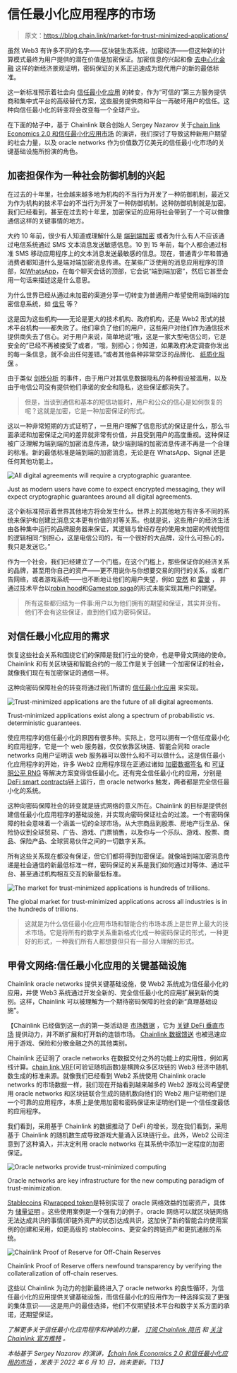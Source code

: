 # 信任最小化应用程序的市场

> 原文：<https://blog.chain.link/market-for-trust-minimized-applications/>

虽然 Web3 有许多不同的名字——区块链生态系统，加密经济——但这种新的计算模式最终为用户提供的潜在价值是加密保证。加密信息的兴起和像 [去中心化金融](https://chain.link/education/defi) 这样的新经济景观证明，密码保证的关系正迅速成为现代用户的新的最低标准。

这一新标准预示着社会向 [信任最小化应用](https://blog.chain.link/what-is-trust-minimization/) 的转变，作为“可信的”第三方服务提供商和集中式平台的高级替代方案，这些服务提供商和平台一再破坏用户的信任。这种向信任最小化的转变将会改变每一个全球产业。

在下面的帖子中，基于 Chainlink 联合创始人 Sergey Nazarov 关于[chain link Economics 2.0 和信任最小化应用市场](https://www.youtube.com/watch?v=KSS8Gk5UxE4) 的演讲，我们探讨了导致这种新用户期望的社会力量，以及 oracle networks 作为价值数万亿美元的信任最小化市场的关键基础设施所扮演的角色。

## 加密担保作为一种社会防御机制的兴起

在过去的十年里，社会越来越多地为机构的不当行为开发了一种防御机制，最近又为作为机构的技术平台的不当行为开发了一种防御机制。这种防御机制就是加密。我们已经看到，甚至在过去的十年里，加密保证的应用将社会带到了一个可以做像通信这样的关键事情的地方。

大约 10 年前，很少有人知道或理解什么是 [端到端加密](https://www.techtarget.com/searchsecurity/definition/end-to-end-encryption-E2EE) 或者为什么有人不应该通过电信系统通过 SMS 文本消息发送敏感信息。10 到 15 年前，每个人都会通过标准 SMS 移动应用程序上的文本消息发送最敏感的信息。现在，普通青少年和普通消费者都知道什么是端对端加密消息传递。在某些广泛使用的消息应用程序的顶部，如[WhatsApp](https://faq.whatsapp.com/791574747982248/)，在每个聊天会话的顶部，它会说“端到端加密”，然后它甚至会用一句话来描述这是什么意思。

为什么世界已经从通过未加密的渠道分享一切转变为普通用户希望使用端到端的加密信息系统，如 [信号](https://support.signal.org/hc/en-us/articles/360007318911-How-do-I-know-my-communication-is-private-) 等？

这是因为这些机构——无论是更大的技术机构、政府机构，还是 Web2 形式的技术平台机构——都失败了。他们辜负了他们的用户，这些用户对他们作为通信技术提供商失去了信心。对于用户来说，简单地说“哦，这是一家大型电信公司，它是安全的”已经不再被接受了或者，“哦，别担心；你知道，如果政府决定调查你发出的每一条信息，就不会出任何差错。”或者其他各种非常空泛的品牌化、 [纸质化担保](https://blog.chain.link/brand-based-vs-math-based-agreements/) 。

由于类似 [剑桥分析](https://www.nytimes.com/2018/04/04/us/politics/cambridge-analytica-scandal-fallout.html) 的事件，由于用户对其信息数据隐私的各种假设被滥用，以及由于电信公司没有提供他们承诺的安全和隐私，这些保证都消失了。

> 但是，当谈到通信和基本的短信功能时，用户和公众的信心是如何恢复的呢？这就是加密，它是一种加密保证的形式。

这以一种非常短期的方式证明了，一旦用户理解了信息形式的保证是什么，那么书面承诺和加密保证之间的差异就非常有价值，并且受到用户的高度重视。这种保证被广泛理解为端到端的加密消息传递，缺少端到端的加密消息传递不再是一个合理的标准。新的最低标准是端到端的加密消息，无论是在 WhatsApp、Signal 还是任何其他功能上。

![All digital agreements will require a cryptographic guarantee.](img/d18cb00abb9c46b4a0f486f034bc4643.png)

<figcaption id="caption-attachment-4442" class="wp-caption-text">Just as modern users have come to expect encrypted messaging, they will expect cryptographic guarantees around all digital agreements.</figcaption>



这个新标准预示着世界其他地方将会发生什么。世界上的其他地方有许多不同的系统来保护和创建比消息文本更有价值的对等关系。也就是说，这些用户的经济生活由各种集中运行的品牌服务器来保证，其逻辑与曾经存在的使用未加密的传统短信的逻辑相同:“别担心，这是电信公司的，有一个很好的大品牌，没什么可担心的，我只是发送它。”

作为一个社会，我们已经建立了一个门槛，在这个门槛上，那些保证你的经济关系的品牌，甚至用你自己的资产——更不用说你与你想要交易的同行的关系，或者广告网络，或者游戏系统——也不断地让他们的用户失望，例如 [安然](https://www.britannica.com/event/Enron-scandal) 和 [雷曼](https://www.britannica.com/event/bankruptcy-of-Lehman-Brothers) ， 并通过技术平台以[robin hood](https://www.nytimes.com/2021/06/30/technology/robinhood-fined-misleading-customers.html)和[Gamestop saga](https://www.scu.edu/ethics/focus-areas/business-ethics/resources/robinhood-reddit-and-gamestop-what-happened-and-what-should-happen-next/)的形式未能实现其用户的期望。

> 所有这些都归结为一件事:用户以为他们拥有的期望和保证，其实并没有。他们不会有这些保证，直到他们成为密码保证。

## 对信任最小化应用的需求

恢复这些社会关系和围绕它们的保障是我们行业的使命，也是甲骨文网络的使命。Chainlink 和有关区块链和智能合约的一般工作是关于创建一个加密保证的社会，就像我们现在有加密保证的通信一样。

这种向密码保障社会的转变将通过我们所谓的 [信任最小化应用](https://blog.chain.link/what-is-trust-minimization/) 来实现。

![Trust-minimized applications are the future of all digital agreements. ](img/d25f2a65802a91caba309584513b43ff.png)

<figcaption id="caption-attachment-4443" class="wp-caption-text">Trust-minimized applications exist along a spectrum of probabilistic vs. deterministic guarantees.</figcaption>



使应用程序的信任最小化的原因有很多种。实际上，您可以拥有一个信任度最小化的应用程序，它是一个 web 服务器，仅仅依靠区块链、智能合同和 oracle networks 向用户证明该 web 服务器可以做什么和不可以做什么。这是信任最小化应用程序的开始，许多 Web2 应用程序现在正通过诸如 [加密数据签名](https://blog.chain.link/easily-sell-your-apis-and-data-to-any-blockchain-via-chainlink/) 和 [可证明公平 RNG](https://blog.chain.link/provably-fair-rng-for-web2/) 等解决方案变得信任最小化。还有完全信任最小化的应用，分别是[DeFi smart contracts](https://chain.link/education/defi)链上运行，由 oracle networks 触发，两者都是完全信任最小化的系统。

这种向密码保障社会的转变就是链式网络的意义所在。Chainlink 的目标是提供创建信任最小化应用程序的基础设施，并实现向密码保证社会的过渡。一个有密码保障的社会意味着一个涵盖一切的全球市场，从大宗商品到股票、房地产衍生品、保险协议到全球贸易、广告、游戏、门票销售，以及你与一个乐队、游戏、股票、商品、保险产品、全球贸易伙伴之间的一切数字关系。

所有这些关系现在都没有保证，但它们都将得到加密保证。就像端到端加密消息传递是社会通信的新最低标准一样，密码保证的关系是我们如何通过对等体、通过平台、甚至通过机构相互交互的新最低标准。

![The market for trust-minimized applications is hundreds of trillions.](img/4c6b0c2371a05f910cde26f0d0dfb477.png)

<figcaption id="caption-attachment-4444" class="wp-caption-text">The global market for trust-minimized applications across all industries is in the hundreds of trillions.</figcaption>



> 这就是为什么信任最小化应用市场和智能合约市场本质上是世界上最大的技术市场。它是将所有的数字关系重新格式化成一种密码保证的形式，一种更好的形式，一种我们所有人都想要但只有一部分人理解的形式。

## 甲骨文网络:信任最小化应用的关键基础设施

Chainlink oracle networks 提供关键基础设施，使 Web2 系统成为信任最小化的应用，并使 Web3 系统通过开发全新的、完全信任最小化的应用扩展到新的类别。这样，Chainlink 可以被理解为一个期待密码保障的社会的新“真理基础设施”。

【Chainlink 已经做到这一点的第一类活动是 [市场数据](https://chain.link/data-feeds) ，它为 [关键 DeFi 垂直市场](https://blog.chain.link/chainlink-price-feeds-secure-defi/) 提供动力，并不断扩展和打开新的连锁市场。 [Chainlink 数据馈送](https://data.chain.link/) 也被迅速应用于游戏、保险和分散金融之外的其他类别。

Chainlink 还证明了 oracle networks 在数据交付之外的功能上的实用性，例如离线计算。[chain link VRF](https://chain.link/vrf)(可验证随机函数)是横跨众多区块链的 Web3 经济中随机数生成的标准来源。就像我们已经看到 Web2 系统使用 Chainlink oracle networks 的市场数据一样，我们现在开始看到越来越多的 Web2 游戏公司[](https://blog.chain.link/provably-fair-rng-for-web2/)希望使用 oracle networks 和区块链联合生成的随机数向他们的 Web2 用户证明他们是一个可靠的应用程序，本质上是使用加密和密码保证来证明他们是一个信任度最低的应用程序。

我们看到，采用基于 Chainlink 的数据推动了 DeFi 的增长，现在我们看到，采用基于 Chainlink 的随机数生成导致游戏大量涌入区块链行业。此外，Web2 公司注意到了这种涌入，并决定利用 oracle networks 在其系统中添加一定程度的加密保证。

![Oracle networks provide trust-minimized computing](img/124147727db6592489fadb4790f36b5e.png)

<figcaption id="caption-attachment-4445" class="wp-caption-text">Oracle networks are key infrastructure for the new computing paradigm of trust-minimization.</figcaption>



[Stablecoins](https://blog.chain.link/what-are-stablecoins/) 和[wrapped token](https://blog.chain.link/using-chainlink-proof-of-reserve-to-unlock-cross-chain-liquidity/)是特别实现了 oracle 网络效益的加密资产，具体为 [储量证明](https://blog.chain.link/proof-of-reserves/) 。这些使用案例是一个强有力的例子，oracle 网络可以就区块链网络无法达成共识的事情(即链外资产的状态)达成共识，这加快了新的智能合约使用案例的创建和采用，如更高级的 stablecoins、更安全的跨链资产和更抗通胀的系统。

![Chainlink Proof of Reserve for Off-Chain Reserves](img/fb6d19cc30aadd68ef287010bb33eec2.png)

<figcaption id="caption-attachment-4446" class="wp-caption-text">Chainlink Proof of Reserve offers newfound transparency by verifying the collateralization of off-chain reserves.</figcaption>



这些以 Chainlink 为动力的创新最终进入了 oracle networks 的良性循环，为信任最小化的应用提供关键基础设施，而信任最小化的应用作为一种选择实现了更强的集体意识——这是用户的最佳选择，他们不仅期望技术平台和数字关系方面的承诺，还期望保证。

*了解更多关于信任最小化应用程序和神谕的力量，* [*订阅 Chainlink 简讯*](https://pages.chain.link/subscribe) *和* [*关注 Chainlink 官方推特*](https://twitter.com/chainlink) *。*

*本帖基于 Sergey Nazarov 的演讲，*[*【chain link Economics 2.0 和信任最小化应用的市场*](https://www.youtube.com/watch?v=KSS8Gk5UxE4) *，发表于 2022 年 6 月 10 日，尚未更新。T13】*